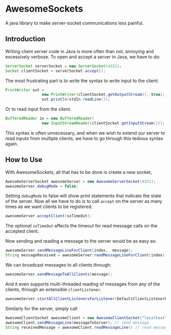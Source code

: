 # AwesomeSockets
A java library to make server-socket communications less painful.

## Introduction

Writing client server code in Java is more often than not, annoying and excessively verbose. To open and accept a server in Java, we have to do:

```java
ServerSocket serverSocket = new ServerSocket(4321);
Socket clientSocket = serverSocket.accept();
```

The most frustrating part is to write the syntax to write input to the client:

```java
PrintWriter out =
                new PrintWriter(clientSocket.getOutputStream(), true);     
                out.println(stdIn.readLine());
```

Or to read input from the client.

```java
BufferedReader in = new BufferedReader(
                new InputStreamReader(clientSocket.getInputStream()));
```

This syntax is often unnecessary, and when we wish to extend our server to read inputs from multiple clients, we have to go through this tedious syntax again.

## How to Use
With AwesomeSockets, all that has to be done is create a new socket,
```java
AwesomeServerSocket awesomeServer = new AwesomeServerSocket(4321);
awesomeServer.debugMode = false;
```

Setting `debugMode` to false will show print statements that indicate the state of the server. Now all we have to do is to call `accept` on the server as many times as we want clients to be registered.

```java
awesomeServer.acceptClient(soTimeOut); 
```

The optional `soTimeOut` affects the timeout for read message calls on the accepted client. 

Now sending and reading a message to the server would be as easy as:

```java
awesomeServer.sendMessageLineForClient(index,  message);
String messageReceived = awesomeServer.readMessageLineForClient(index);
```

We can broadcast messages to all clients through: 

```java
awesomeServer.sendMessageToAllClients(message);
```

And it even supports multi-threaded reading of messages from any of the clients, through an extensible `clientListener`.


```java
awesomeServer.startAllClientListenersForListener(DefaultClientListenerRunnable.class);
```

Similarly for the server, simply call

```java
AwesomeClientSocket awesomeClient = new AwesomeClientSocket("localhost", 4321);
awesomeClient.sendMessageLine(messageToServer); // send message
String receivedMessage = awesomeClient.readMessageLine() // read message
```

